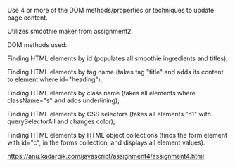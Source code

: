 Use 4 or  more of the DOM methods/properties or techniques to update page content.

Utilizes smoothie maker from assignment2.

DOM methods used: 

Finding HTML elements by id (populates all smoothie ingredients and titles);

Finding HTML elements by tag name (takes tag "title" and adds its content to element where id="heading");

Finding HTML elements by class name (takes all elements where className="s" and adds underlining);

Finding HTML elements by CSS selectors (takes all elements "h1" with querySelectorAll and changes color);

Finding HTML elements by HTML object collections (finds the form element with id="c", in the forms collection, and displays all element values).


https://anu.kadarpik.com/javascript/assignment4/assignment4.html
